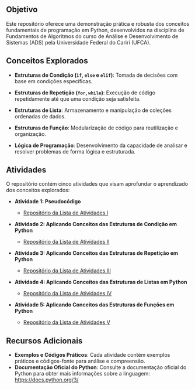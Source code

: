 ## Objetivo
Este repositório oferece uma demonstração prática e robusta dos conceitos fundamentais de programação em Python, desenvolvidos na disciplina de Fundamentos de Algoritmos do curso de Análise e Desenvolvimento de Sistemas (ADS) pela Universidade Federal do Cariri (UFCA).

## Conceitos Explorados
* **Estruturas de Condição (`if`, `else` e `elif`)**: Tomada de decisões com base em condições específicas.

* **Estruturas de Repetição (`for`, `while`)**: Execução de código repetidamente até que uma condição seja satisfeita.

* **Estruturas de Lista**: Armazenamento e manipulação de coleções ordenadas de dados.

* **Estruturas de Função**: Modularização de código para reutilização e organização.

* **Lógica de Programação**: Desenvolvimento da capacidade de analisar e resolver problemas de forma lógica e estruturada.


## Atividades

O repositório contém cinco atividades que visam aprofundar o aprendizado dos conceitos explorados:

* **Atividade 1: Pseudocódigo**
   - [Repositório da Lista de Atividades I](https://github.com/devitruvius/ADS-pseudocodigos-atividades)

* **Atividade 2: Aplicando Conceitos das Estruturas de Condição em Python**
   - [Repositório da Lista de Atividades II](https://github.com/devitruvius/ADS-python-conditional-statement)

* **Atividade 3: Aplicando Conceitos das Estruturas de Repetição em Python**
   - [Repositório da Lista de Atividades III](https://github.com/devitruvius/ADS-python-loop-statement)

* **Atividade 4: Aplicando Conceitos das Estruturas de Listas em Python**
   - [Repositório da Lista de Atividades IV](https://github.com/devitruvius/ADS-python-lists)

* **Atividade 5: Aplicando Conceitos das Estruturas de Funções em Python**
   - [Repositório da Lista de Atividades V](https://github.com/devitruvius/ADS-python-functions)
 
## Recursos Adicionais

* **Exemplos e Códigos Práticos**: Cada atividade contém exemplos práticos e códigos-fonte para análise e compreensão.
* **Documentação Oficial do Python**: Consulte a documentação oficial do Python para obter mais informações sobre a linguagem: https://docs.python.org/3/
